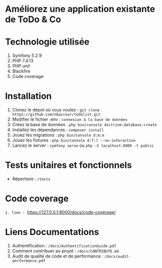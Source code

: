 # Améliorez une application existante de ToDo & Co


# Technologie utilisée

1. Symfony 5.2.9
2. PHP 7.4.13
3. PHP unit
4. Blackfire
5. Code coverage

# Installation

1. Clonez le dépot où vous voulez : `git clone https://github.com/nbaccour/todolist.git`
2. Modifier le fichier .env : `connexion à la base de données`
3. Créez la base de données : `php bin/console doctrine:database:create`
4. Installez les dépendances : `composer install`
5. Jouez les migrations : `php bin/console d:m:m`
6. Jouez les fixtures : `php bin/console d:f:l --no-interaction`
7. Lancez le server : `symfony serve` ou `php -S localhost:8000 -t public`

# Tests unitaires et fonctionnels

- Répertoire : `/tests`


# Code coverage
`1. lien : `https://127.0.0.1:8000/docs/code-coverage/

# Liens Documentations

1. Authentification : `/docs/AuthentificationGuide.pdf`
2. Comment contribuer au projet : `/docs/CONTRIBUTE.md`
3. Audit de qualité de code et de performance : `/docs/audit-performance.pdf`


